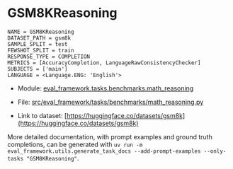 # GSM8KReasoning

````
NAME = GSM8KReasoning
DATASET_PATH = gsm8k
SAMPLE_SPLIT = test
FEWSHOT_SPLIT = train
RESPONSE_TYPE = COMPLETION
METRICS = [AccuracyCompletion, LanguageRawConsistencyChecker]
SUBJECTS = ['main']
LANGUAGE = <Language.ENG: 'English'>
````

- Module: [eval_framework.tasks.benchmarks.math_reasoning](eval_framework.tasks.benchmarks.math_reasoning)

- File: [src/eval_framework/tasks/benchmarks/math_reasoning.py](../../src/eval_framework/tasks/benchmarks/math_reasoning.py)

- Link to dataset: [https://huggingface.co/datasets/gsm8k](https://huggingface.co/datasets/gsm8k)

More detailed documentation, with prompt examples and ground truth completions, can be generated with `uv run -m eval_framework.utils.generate_task_docs --add-prompt-examples --only-tasks "GSM8KReasoning"`.
